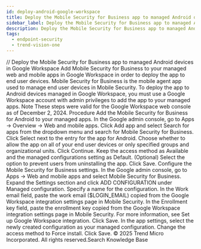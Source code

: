 ```yaml
---
id: deploy-android-google-workspace
title: Deploy the Mobile Security for Business app to managed Android devices in Google Workspace
sidebar_label: Deploy the Mobile Security for Business app to managed Android devices in Google Workspace
description: Deploy the Mobile Security for Business app to managed Android devices in Google Workspace
tags:
  - endpoint-security
  - trend-vision-one
---
```


/*<![CDATA[*/ $('#title').html($('meta[name=map-description]').attr('content')); /*]]>*/ Deploy the Mobile Security for Business app to managed Android devices in Google Workspace Add Mobile Security for Business to your managed web and mobile apps in Google Workspace in order to deploy the app to end user devices. Mobile Security for Business is the mobile agent app used to manage end user devices in Mobile Security. To deploy the app to Android devices managed in Google Workspace, you must use a Google Workspace account with admin privileges to add the app to your managed apps. Note These steps were valid for the Google Workspace web console as of December 2, 2024. Procedure Add the Mobile Security for Business for Android to your managed apps. In the Google admin console, go to Apps → Overview → Web and mobile apps. Click Add app and select Search for apps from the dropdown menu and search for Mobile Security for Business. Click Select next to the entry for the app for Android. Choose whether to allow the app on all of your end user devices or only specified groups and organizational units. Click Continue. Keep the access method as Available and the managed configurations setting as Default. (Optional) Select the option to prevent users from uninstalling the app. Click Save. Configure the Mobile Security for Business settings. In the Google admin console, go to Apps → Web and mobile apps and select Mobile Security for Business. Expand the Settings section and click ADD CONFIGURATION under Managed configuration. Specify a name for the configuration. In the Work email field, paste the work email ($LOGIN_EMAIL) copied from the Google Workspace integration settings page in Mobile Security. In the Enrollment key field, paste the enrollment key copied from the Google Workspace integration settings page in Mobile Security. For more information, see Set up Google Workspace integration. Click Save. In the app settings, select the newly created configuration as your managed configuration. Change the access method to Force install. Click Save. © 2025 Trend Micro Incorporated. All rights reserved.Search Knowledge Base